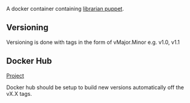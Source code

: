 A docker container containing [librarian puppet](https://github.com/rodjek/librarian-puppet).

## Versioning
Versioning is done with tags in the form of vMajor.Minor e.g. v1.0, v1.1

## Docker Hub
[Project](https://hub.docker.com/r/remitly/buildpack-librarian-puppet)

Docker hub should be setup to build new versions automatically off the vX.X tags.
